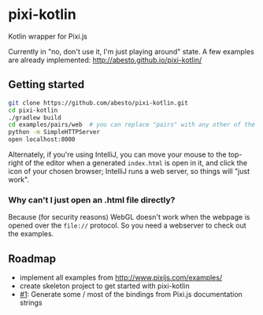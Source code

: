 # pixi-kotlin

Kotlin wrapper for Pixi.js

Currently in "no, don't use it, I'm just playing around" state. A few examples are already implemented: http://abesto.github.io/pixi-kotlin/

## Getting started

```sh
git clone https://github.com/abesto/pixi-kotlin.git
cd pixi-kotlin
./gradlew build
cd examples/pairs/web  # you can replace "pairs" with any other of the subprojects
python -m SimpleHTTPServer
open localhost:8000
```

Alternately, if you're using IntelliJ, you can move your mouse to the top-right of the editor when a generated `index.html` is open in it, and click the icon of your chosen browser; IntelliJ runs a web server, so things will "just work".

### Why can't I just open an .html file directly?

Because (for security reasons) WebGL doesn't work when the webpage is opened over the `file://` protocol. So you
need a webserver to check out the examples.

## Roadmap

 - implement all examples from http://www.pixijs.com/examples/
 - create skeleton project to get started with pixi-kotlin
 - [#1](https://github.com/abesto/pixi-kotlin/issues/1): Generate some / most of the bindings from Pixi.js documentation strings

